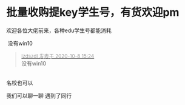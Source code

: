 # 批量收购提key学生号，有货欢迎pm


欢迎各位大佬前来，各种edu学生号都能消耗

<img src="static/image/smiley/yct/010.gif" smilieid="41" border="0" alt="" /> 没有win10 

<div class="quote"><blockquote><font size="2"><a href="https://www.hostloc.com/forum.php?mod=redirect&amp;goto=findpost&amp;pid=9272049&amp;ptid=752002" target="_blank"><font color="#999999">lzdszdl 发表于 2020-10-8 15:24</font></a></font><br />
没有win10</blockquote></div><br />
名校也可以

我们可以聊一聊 遇到了同行
